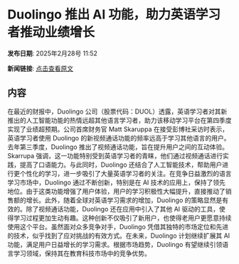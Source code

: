 # Duolingo 推出 AI 功能，助力英语学习者推动业绩增长

**发布日期**: 2025年2月28号 11:52

**新闻链接**: [点击查看原文](https://www.aibase.com/zh/news/15831)

## 内容

在最近的财报中，Duolingo 公司（股票代码：DUOL）透露，英语学习者对其新推出的人工智能功能的热情远超其他语言学习者，助力该移动学习平台在第四季度实现了业绩超预期。公司首席财务官 Matt Skaruppa 在接受彭博社采访时表示，英语学习者使用 Duolingo 的新视频通话功能的频率远高于学习其他语言的用户。去年第三季度，Duolingo 推出了视频通话功能，旨在提升用户之间的互动体验。Skarrupa 强调，这一功能特别受到英语学习者的青睐，他们通过视频通话进行实践，提高了口语能力。与此同时，Duolingo 还结合了人工智能技术，帮助用户进行更个性化的学习，进一步吸引了大量英语学习者的关注。在竞争日益激烈的语言学习市场中，Duolingo 通过不断创新，特别是在 AI 技术的应用上，保持了领先地位。由于这类功能增强了用户体验，用户的学习积极性大幅提升，直接推动了销售额的增长。此外，随着全球对英语学习需求的增加，Duolingo 的策略显然是有效的。除了视频通话功能，Duolingo 还在应用中引入了其他 AI 驱动的工具，使得学习过程更加生动有趣。这种创新不仅吸引了新用户，也使得老用户更愿意持续使用这个平台。虽然面对众多竞争对手，Duolingo 凭借其独特的市场定位和先进的技术，似乎找到了应对挑战的有效方式。在未来，Duolingo 计划继续扩展其 AI 功能，满足用户日益增长的学习需求。根据市场趋势，Duolingo 有望继续引领语言学习领域，保持其在教育科技市场中的竞争优势。
